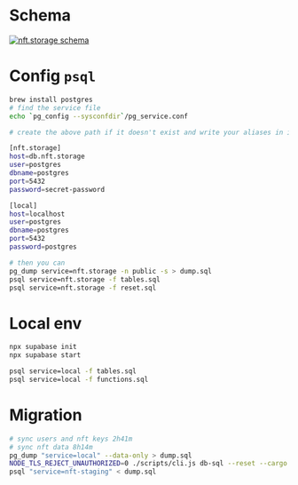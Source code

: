 # Schema

[![nft.storage schema](https://bafybeicyzqvvloqvxcscifhmohzjnd6uelcwxcjihrjo3hjahyexlz22ma.ipfs.dweb.link/schema-diagram.png)](https://bafybeicyzqvvloqvxcscifhmohzjnd6uelcwxcjihrjo3hjahyexlz22ma.ipfs.dweb.link/schema-diagram.png)

# Config `psql`

```bash
brew install postgres
# find the service file
echo `pg_config --sysconfdir`/pg_service.conf

# create the above path if it doesn't exist and write your aliases in it

[nft.storage]
host=db.nft.storage
user=postgres
dbname=postgres
port=5432
password=secret-password

[local]
host=localhost
user=postgres
dbname=postgres
port=5432
password=postgres

# then you can
pg_dump service=nft.storage -n public -s > dump.sql
psql service=nft.storage -f tables.sql
psql service=nft.storage -f reset.sql

```

# Local env

```bash
npx supabase init
npx supabase start

psql service=local -f tables.sql
psql service=local -f functions.sql
```

# Migration

```bash
# sync users and nft keys 2h41m
# sync nft data 8h14m
pg_dump "service=local" --data-only > dump.sql
NODE_TLS_REJECT_UNAUTHORIZED=0 ./scripts/cli.js db-sql --reset --cargo --testing
psql "service=nft-staging" < dump.sql
```

